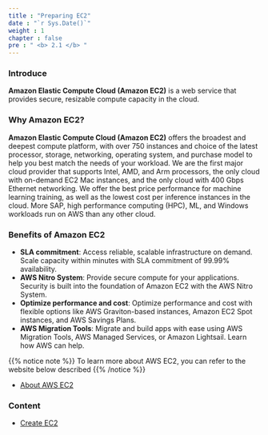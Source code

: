 ```yaml
---
title : "Preparing EC2"
date : "`r Sys.Date()`"
weight : 1
chapter : false
pre : " <b> 2.1 </b> "
---
```


### Introduce

**Amazon Elastic Compute Cloud (Amazon EC2)** is a web service that provides secure, resizable compute capacity in the cloud.

### Why Amazon EC2?

**Amazon Elastic Compute Cloud (Amazon EC2)** offers the broadest and deepest compute platform, with over 750 instances and choice of the latest processor, storage, networking, operating system, and purchase model to help you best match the needs of your workload. We are the first major cloud provider that supports Intel, AMD, and Arm processors, the only cloud with on-demand EC2 Mac instances, and the only cloud with 400 Gbps Ethernet networking. We offer the best price performance for machine learning training, as well as the lowest cost per inference instances in the cloud. More SAP, high performance computing (HPC), ML, and Windows workloads run on AWS than any other cloud.

### Benefits of Amazon EC2
- **SLA commitment**: Access reliable, scalable infrastructure on demand. Scale capacity within minutes with SLA commitment of 99.99% availability.
- **AWS Nitro System**: Provide secure compute for your applications. Security is built into the foundation of Amazon EC2 with the AWS Nitro System.
- **Optimize performance and cost**: Optimize performance and cost with flexible options like AWS Graviton-based instances, Amazon EC2 Spot instances, and AWS Savings Plans. 
- **AWS Migration Tools**: Migrate and build apps with ease using AWS Migration Tools, AWS Managed Services, or Amazon Lightsail. Learn how AWS can help.

{{% notice note %}}
To learn more about AWS EC2, you can refer to the website below described
{{% /notice %}}

- [About AWS EC2](https://aws.amazon.com/ec2/)

### Content
  - [Create EC2](2.1.1-createec2/)
